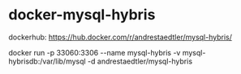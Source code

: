 # docker-mysql-hybris

dockerhub: https://hub.docker.com/r/andrestaedtler/mysql-hybris/

docker run -p 33060:3306 --name mysql-hybris -v mysql-hybrisdb:/var/lib/mysql -d andrestaedtler/mysql-hybris
